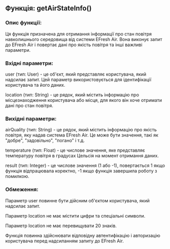 ## Функція: getAirStateInfo()

### Опис функції:
Ця функція призначена для отримання інформації про стан повітря навколишнього середовища від системи EFresh Air. Вона виконує запит до EFresh Air і повертає дані про якість повітря та інші важливі параметри.

### Вхідні параметри:

user (тип: User) - це об'єкт, який представляє користувача, який надсилає запит. Цей параметр використовується для ідентифікації користувача та його даних.

location (тип: String) - це рядок, який містить інформацію про місцезнаходження користувача або місця, для якого він хоче отримати дані про стан повітря. 
### Вихідні параметри:

airQuality (тип: String) - це рядок, який містить інформацію про якість повітря, яку надав система EFresh Air. Це може бути значення, такі як "добре", "задовільно", "погано" і т.д.

temperature (тип: Float) - це числове значення, яке представляє температуру повітря в градусах Цельсія на момент отримання даних.

result (тип: Integer) - це числове значення (1 або -1), повертається 1 якщо функція відпрацювала коректно, -1 якщо функція завершила роботу з помилкою.

### Обмеження:

Параметр user повинне бути дійсним об'єктом користувача, який надсилає запит.

Параметр location не має містити цифри та спеціальні символи.

Параметр location не має перевищувати 20 знаків.

Функція повинна здійснювати відповідну автентифікацію і авторизацію користувача перед надсиланням запиту до EFresh Air.
